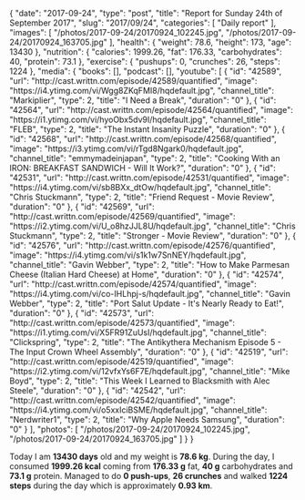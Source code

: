 {
    "date": "2017-09-24",
    "type": "post",
    "title": "Report for Sunday 24th of September 2017",
    "slug": "2017\/09\/24",
    "categories": [
        "Daily report"
    ],
    "images": [
        "\/photos\/2017-09-24\/20170924_102245.jpg",
        "\/photos\/2017-09-24\/20170924_163705.jpg"
    ],
    "health": {
        "weight": 78.6,
        "height": 173,
        "age": 13430
    },
    "nutrition": {
        "calories": 1999.26,
        "fat": 176.33,
        "carbohydrates": 40,
        "protein": 73.1
    },
    "exercise": {
        "pushups": 0,
        "crunches": 26,
        "steps": 1224
    },
    "media": {
        "books": [],
        "podcast": [],
        "youtube": [
            {
                "id": "42589",
                "url": "http:\/\/cast.writtn.com\/episode\/42589\/quantified",
                "image": "https:\/\/i4.ytimg.com\/vi\/Wgg8ZKqFMI8\/hqdefault.jpg",
                "channel_title": "Markiplier",
                "type": 2,
                "title": "I Need a Break",
                "duration": "0"
            },
            {
                "id": "42564",
                "url": "http:\/\/cast.writtn.com\/episode\/42564\/quantified",
                "image": "https:\/\/i1.ytimg.com\/vi\/hyoObx5dv9I\/hqdefault.jpg",
                "channel_title": "FLEB",
                "type": 2,
                "title": "The Instant Insanity Puzzle",
                "duration": "0"
            },
            {
                "id": "42568",
                "url": "http:\/\/cast.writtn.com\/episode\/42568\/quantified",
                "image": "https:\/\/i3.ytimg.com\/vi\/rTgd8Ngark0\/hqdefault.jpg",
                "channel_title": "emmymadeinjapan",
                "type": 2,
                "title": "Cooking With an IRON: BREAKFAST SANDWICH - Will It Work?",
                "duration": "0"
            },
            {
                "id": "42531",
                "url": "http:\/\/cast.writtn.com\/episode\/42531\/quantified",
                "image": "https:\/\/i4.ytimg.com\/vi\/sb8BXx_dtOw\/hqdefault.jpg",
                "channel_title": "Chris Stuckmann",
                "type": 2,
                "title": "Friend Request - Movie Review",
                "duration": "0"
            },
            {
                "id": "42569",
                "url": "http:\/\/cast.writtn.com\/episode\/42569\/quantified",
                "image": "https:\/\/i2.ytimg.com\/vi\/U_o8hzJJL8U\/hqdefault.jpg",
                "channel_title": "Chris Stuckmann",
                "type": 2,
                "title": "Stronger - Movie Review",
                "duration": "0"
            },
            {
                "id": "42576",
                "url": "http:\/\/cast.writtn.com\/episode\/42576\/quantified",
                "image": "https:\/\/i4.ytimg.com\/vi\/s1k1w7SnNEY\/hqdefault.jpg",
                "channel_title": "Gavin Webber",
                "type": 2,
                "title": "How to Make Parmesan Cheese (Italian Hard Cheese) at Home",
                "duration": "0"
            },
            {
                "id": "42574",
                "url": "http:\/\/cast.writtn.com\/episode\/42574\/quantified",
                "image": "https:\/\/i4.ytimg.com\/vi\/co-IHLhpj-s\/hqdefault.jpg",
                "channel_title": "Gavin Webber",
                "type": 2,
                "title": "Port Salut Update - It's Nearly Ready to Eat!",
                "duration": "0"
            },
            {
                "id": "42573",
                "url": "http:\/\/cast.writtn.com\/episode\/42573\/quantified",
                "image": "https:\/\/i1.ytimg.com\/vi\/X5FR91ZuUsI\/hqdefault.jpg",
                "channel_title": "Clickspring",
                "type": 2,
                "title": "The Antikythera Mechanism Episode 5 - The Input Crown Wheel Assembly",
                "duration": "0"
            },
            {
                "id": "42519",
                "url": "http:\/\/cast.writtn.com\/episode\/42519\/quantified",
                "image": "https:\/\/i2.ytimg.com\/vi\/12vfxYs6F7E\/hqdefault.jpg",
                "channel_title": "Mike Boyd",
                "type": 2,
                "title": "This Week I Learned to Blacksmith with Alec Steele",
                "duration": "0"
            },
            {
                "id": "42542",
                "url": "http:\/\/cast.writtn.com\/episode\/42542\/quantified",
                "image": "https:\/\/i4.ytimg.com\/vi\/o5xxIciBSME\/hqdefault.jpg",
                "channel_title": "Nerdwriter1",
                "type": 2,
                "title": "Why Apple Needs Samsung",
                "duration": "0"
            }
        ],
        "photos": [
            "\/photos\/2017-09-24\/20170924_102245.jpg",
            "\/photos\/2017-09-24\/20170924_163705.jpg"
        ]
    }
}

Today I am <strong>13430 days</strong> old and my weight is <strong>78.6 kg</strong>. During the day, I consumed <strong>1999.26 kcal</strong> coming from <strong>176.33 g</strong> fat, <strong>40 g</strong> carbohydrates and <strong>73.1 g</strong> protein. Managed to do <strong>0 push-ups</strong>, <strong>26 crunches</strong> and walked <strong>1224 steps</strong> during the day which is approximately <strong>0.93 km</strong>.